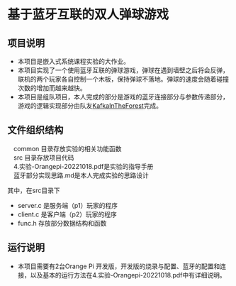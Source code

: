 # 基于蓝牙互联的双人弹球游戏

## 项目说明
- 本项目是嵌入式系统课程实验的大作业。
- 本项目实现了一个使用蓝牙互联的弹球游戏，弹球在遇到墙壁之后将会反弹，联机的两个玩家各自控制一个木板，保持弹球不落地。弹球的速度会随着碰撞次数的增加而越来越快。
- 本项目是组队项目，本人完成的部分是游戏的蓝牙连接部分与参数传递部分，游戏的逻辑实现部分由队友[KafkaInTheForest](https://github.com/KafkaInTheForest/pinball-game)完成。

## 文件组织结构
&emsp;common 目录存放实验的相关功能函数 <br>
&emsp;src 目录存放项目代码 <br>
&emsp;4.实验-Orangepi-20221018.pdf是实验的指导手册<br>
&emsp;蓝牙部分实现思路.md是本人完成实验的思路设计<br>

其中，在src目录下<br>

- server.c 是服务端（p1）玩家的程序
- client.c 是客户端（p2）玩家的程序
- func.h 存放部分数据结构和函数

## 运行说明
- 本项目需要有2台Orange Pi 开发版，开发版的烧录与配置、蓝牙的配置和连接，以及基本的运行方法在4.实验-Orangepi-20221018.pdf中有详细说明。